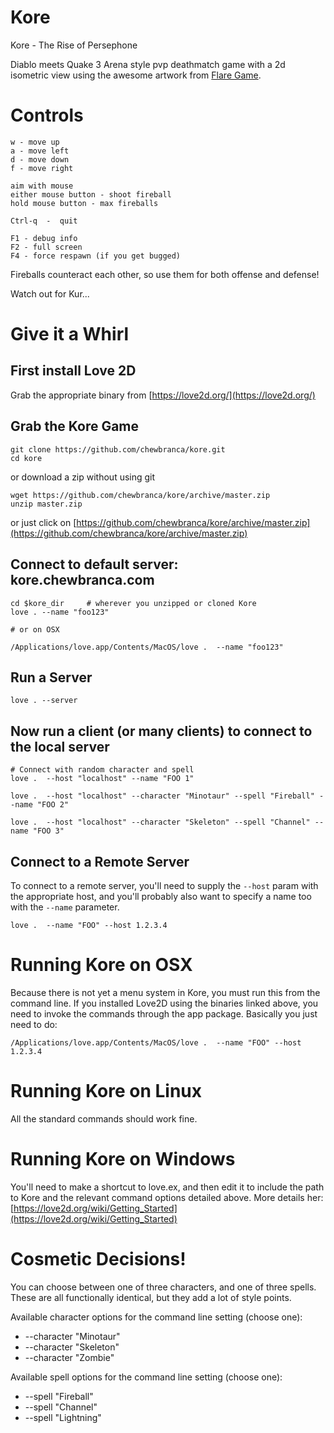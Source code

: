 # Kore

Kore - The Rise of Persephone

Diablo meets Quake 3 Arena style pvp deathmatch game with a 2d isometric view using the awesome artwork from [Flare Game](https://github.com/clintbellanger/flare-game).

# Controls

```
w - move up
a - move left
d - move down
f - move right

aim with mouse
either mouse button - shoot fireball
hold mouse button - max fireballs

Ctrl-q  -  quit

F1 - debug info
F2 - full screen
F4 - force respawn (if you get bugged)
```

Fireballs counteract each other, so use them for both offense and defense!

Watch out for Kur...

# Give it a Whirl

## First install Love 2D

Grab the appropriate binary from [https://love2d.org/](https://love2d.org/)

## Grab the Kore Game

```
git clone https://github.com/chewbranca/kore.git
cd kore
```

or download a zip without using git

```
wget https://github.com/chewbranca/kore/archive/master.zip
unzip master.zip
```

or just click on
[https://github.com/chewbranca/kore/archive/master.zip](https://github.com/chewbranca/kore/archive/master.zip)

## Connect to default server: kore.chewbranca.com

```
cd $kore_dir     # wherever you unzipped or cloned Kore
love . --name "foo123"

# or on OSX

/Applications/love.app/Contents/MacOS/love .  --name "foo123"
```

## Run a Server

```
love . --server
```

## Now run a client (or many clients) to connect to the local server

```
# Connect with random character and spell
love .  --host "localhost" --name "FOO 1"
```

```
love .  --host "localhost" --character "Minotaur" --spell "Fireball" --name "FOO 2"
```

```
love .  --host "localhost" --character "Skeleton" --spell "Channel" --name "FOO 3"
```

## Connect to a Remote Server

To connect to a remote server, you'll need to supply the `--host` param with the
appropriate host, and you'll probably also want to specify a name too with the
`--name` parameter.

```
love .  --name "FOO" --host 1.2.3.4
```

# Running Kore on OSX

Because there is not yet a menu system in Kore, you must run this from the
command line. If you installed Love2D using the binaries linked above, you need
to invoke the commands through the app package. Basically you just need to do:

```
/Applications/love.app/Contents/MacOS/love .  --name "FOO" --host 1.2.3.4
```

# Running Kore on Linux

All the standard commands should work fine.

# Running Kore on Windows

You'll need to make a shortcut to love.ex, and then edit it to include the path
to Kore and the relevant command options detailed above. More details her:
[https://love2d.org/wiki/Getting_Started](https://love2d.org/wiki/Getting_Started)


# Cosmetic Decisions!

You can choose between one of three characters, and one of three spells. These
are all functionally identical, but they add a lot of style points.

Available character options for the command line setting (choose one):

  * --character "Minotaur"
  * --character "Skeleton"
  * --character "Zombie"


Available spell options for the command line setting (choose one):

  * --spell "Fireball"
  * --spell "Channel"
  * --spell "Lightning"

